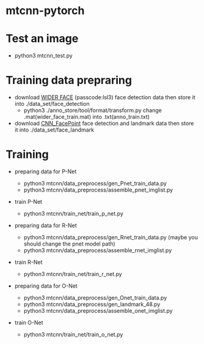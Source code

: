 # mtcnn-pytorch

# Test an image
  * python3 mtcnn_test.py
 
# Training data prepraring
  * download [WIDER FACE](https://pan.baidu.com/s/1sJTO7TcQ2576RUqR_IIhbQ) (passcode:lsl3) face detection data then store it into ./data_set/face_detection
    * python3 ./anno_store/tool/format/transform.py change .mat(wider_face_train.mat) into .txt(anno_train.txt)
  * download [CNN_FacePoint](http://mmlab.ie.cuhk.edu.hk/archive/CNN_FacePoint.htm) face detection and landmark data then store it into ./data_set/face_landmark

# Training
  * preparing data for P-Net
    * python3 mtcnn/data_preprocess/gen_Pnet_train_data.py
    * python3 mtcnn/data_preprocess/assemble_pnet_imglist.py
  * train P-Net
    * python3 mtcnn/train_net/train_p_net.py
    
  * preparing data for R-Net
    * python3 mtcnn/data_preprocess/gen_Rnet_train_data.py (maybe you should change the pnet model path)
    * python3 mtcnn/data_preprocess/assemble_rnet_imglist.py
  * train R-Net
    * python3 mtcnn/train_net/train_r_net.py
  
  * preparing data for O-Net
    * python3 mtcnn/data_preprocess/gen_Onet_train_data.py
    * python3 mtcnn/data_preprocess/gen_landmark_48.py
    * python3 mtcnn/data_preprocess/assemble_onet_imglist.py
  * train O-Net
    * python3 mtcnn/train_net/train_o_net.py

